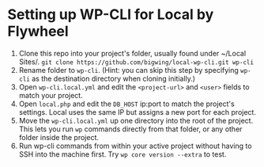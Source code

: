 # Setting up WP-CLI for Local by Flywheel
1. Clone this repo into your project's folder, usually found under ~/Local Sites/<project-name>. `git clone https://github.com/bigwing/local-wp-cli.git wp-cli`
1. Rename folder to `wp-cli`. (Hint: you can skip this step by specifying `wp-cli` as the destination directory when cloning initially.)
1. Open `wp-cli.local.yml` and edit the `<project-url>` and `<user>` fields to match your project.
1. Open `local.php` and edit the `DB_HOST` ip:port to match the project's settings. Local uses the same IP but assigns a new port for each project.
1. Move the `wp-cli.local.yml` up one directory into the root of the project. This lets you run `wp` commands directly from that folder, or any other folder inside the project.
1. Run wp-cli commands from within your active project without having to SSH into the machine first. Try `wp core version --extra` to test.
